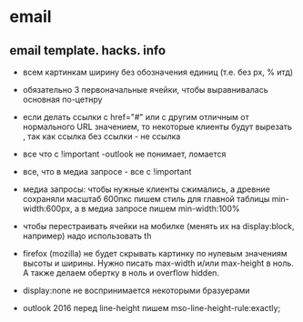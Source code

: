# email
## email template. hacks. info


* всем картинкам ширину без обозначения единиц (т.е. без px, % итд)

* обязательно 3 первоначальные ячейки, чтобы выравнивалась основная по-цетнру

* если делать ссылки с href="#" или с другим отличным от нормального URL значением, то некоторые клиенты будут вырезать <a></a>,
так как ссылка без ссылки - не ссылка

* все что с !important -outlook не понимает, ломается

* все, что в медиа запросе - все с !important

* медиа запросы: чтобы нужные клиенты сжимались, а древние сохраняли масштаб 600пкс
пишем стиль для главной таблицы min-width:600px, а в медиа запросе пишем min-width:100%

* чтобы перестраивать ячейки на мобилке (менять их на display:block, например) надо использовать th

* firefox (mozilla) не будет скрывать картинку по нулевым значениям высоты и ширины.
Нужно писать max-width и/или max-height в ноль. А также делаем обертку в ноль и overflow hidden.

* display:none не воспринимается некоторыми бразуерами

* outlook 2016 перед line-height пишем mso-line-height-rule:exactly;

